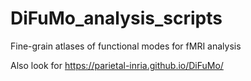 # DiFuMo_analysis_scripts
Fine-grain atlases of functional modes for fMRI analysis

Also look for https://parietal-inria.github.io/DiFuMo/
